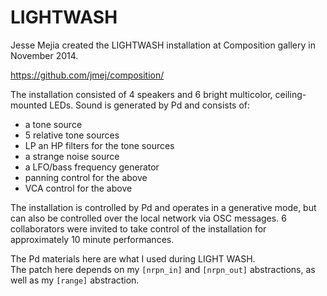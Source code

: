 LIGHTWASH
=========

Jesse Mejia created the LIGHTWASH installation at Composition gallery in November 2014.

https://github.com/jmej/composition/

The installation consisted of 4 speakers and 6 bright multicolor, ceiling-mounted LEDs.
Sound is generated by Pd and consists of:

* a tone source
* 5 relative tone sources
* LP an HP filters for the tone sources
* a strange noise source
* a LFO/bass frequency generator
* panning control for the above
* VCA control for the above

The installation is controlled by Pd and operates in a generative mode, but can also 
be controlled over the local network via OSC messages.
6 collaborators were invited to take control of the installation for approximately 
10 minute performances.

The Pd materials here are what I used during LIGHT WASH.  
The patch here depends on my `[nrpn_in]` and `[nrpn_out]` abstractions, as well as my `[range]` abstraction.
